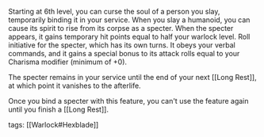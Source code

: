 Starting at 6th level, you can curse the soul of a person you slay, temporarily binding it in your service. When you slay a humanoid, you can cause its spirit to rise from its corpse as a specter. When the specter appears, it gains temporary hit points equal to half your warlock level. Roll initiative for the specter, which has its own turns. It obeys your verbal commands, and it gains a special bonus to its attack rolls equal to your Charisma modifier (minimum of +0).

The specter remains in your service until the end of your next [[Long Rest]], at which point it vanishes to the afterlife.

Once you bind a specter with this feature, you can't use the feature again until you finish a [[Long Rest]].

tags: [[Warlock#Hexblade]]